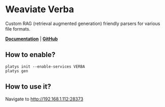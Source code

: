 # Weaviate Verba

Custom RAG (retrieval augmented generation) friendly parsers for various file formats.

**[Documentation](https://github.com/weaviate/Verba?tab=readme-ov-file#verba-walkthrough)** | **[GitHub](https://github.com/weaviate/Verba)**

## How to enable?

```
platys init --enable-services VERBA
platys gen
```

## How to use it?

Navigate to <http://192.168.1.112:28373>